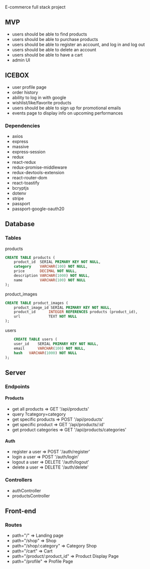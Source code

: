 E-commerce full stack project

## MVP

- users should be able to find products
- users should be able to purchase products
- users should be able to register an account, and log in and log out
- users should be able to delete an account
- users should be able to have a cart
- admin UI

## ICEBOX

- user profile page
- order history
- ability to log in with google
- wishlist/like/favorite products
- users should be able to sign up for promotional emails
- events page to display info on upcoming performances

### Dependencies

- axios
- express
- massive
- express-session
- redux
- react-redux
- redux-promise-middleware
- redux-devtools-extension
- react-router-dom
- react-toastify
- bcryptjs
- dotenv
- stripe
- passport
- passport-google-oauth20

## Database

### Tables

products

```SQL
CREATE TABLE products (
	product_id  SERIAL PRIMARY KEY NOT NULL,
	category    VARCHAR(100) NOT NULL,
	price       DECIMAL NOT NULL,
	description VARCHAR(1000) NOT NULL,
	name        VARCHAR(100) NOT NULL
);
```

product_images

```SQL
CREATE TABLE product_images (
	product_image_id SERIAL PRIMARY KEY NOT NULL,
	product_id      INTEGER REFERENCES products (product_id),
	url             TEXT NOT NULL
);

```

users

```SQL
	CREATE TABLE users (
	user_id    SERIAL PRIMARY KEY NOT NULL,
	email      VARCHAR(100) NOT NULL,
	hash   VARCHAR(1000) NOT NULL
);

```

## Server

### Endpoints

#### Products

- get all products => GET '/api/products'
- query ?category=category
- get specific products => POST '/api/products'
- get specific product => GET '/api/products/:id'
- get product categories => GET '/api/products/categories'

#### Auth

- register a user => POST '/auth/register'
- login a user => POST '/auth/login'
- logout a user => DELETE '/auth/logout'
- delete a user => DELETE '/auth/delete'

### Controllers

- authController
- productsController

## Front-end

### Routes

- path="/" => Landing page
- path="/shop" => Shop
- path="/shop/:category" => Category Shop
- path="/cart" => Cart
- path="/product/:product_id" => Product Display Page
- path="/profile" => Profile Page
